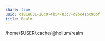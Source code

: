 ```yaml
---
share: true
uuid: c181e631-20c0-4b54-83c7-d9bc41bc96bf
title: Realm
---
```

/home/$USER/.cache/@holium/realm
